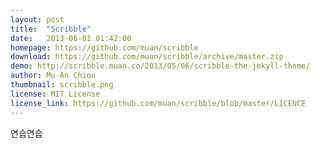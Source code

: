 ```yaml
---
layout: post
title:  "Scribble"
date:   2013-06-01 01:42:00
homepage: https://github.com/muan/scribble
download: https://github.com/muan/scribble/archive/master.zip
demo: http://scribble.muan.co/2013/05/06/scribble-the-jekyll-theme/
author: Mu-An Chiou
thumbnail: scribble.png
license: MIT License
license_link: https://github.com/muan/scribble/blob/master/LICENCE
---
```


연습연습